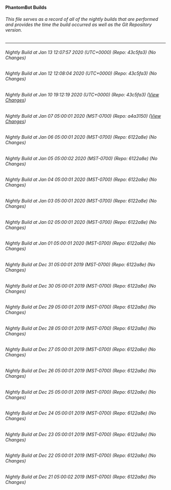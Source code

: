 **PhantomBot Builds**

###### This file serves as a record of all of the nightly builds that are performed and provides the time the build occurred as well as the Git Repository version.
-------------------------------------------------------------------------------------------------------------
###### Nightly Build at Jan 13 12:07:57 2020 (UTC+0000) (Repo: 43c5fa3) (No Changes)
###### Nightly Build at Jan 12 12:08:04 2020 (UTC+0000) (Repo: 43c5fa3) (No Changes)
###### Nightly Build at Jan 10 19:12:19 2020 (UTC+0000) (Repo: 43c5fa3) ([View Changes](https://github.com/PhantomBot/PhantomBot/compare/a4a3150...43c5fa3))
###### Nightly Build at Jan 07 05:00:01 2020 (MST-0700) (Repo: a4a3150) ([View Changes](https://github.com/PhantomBot/PhantomBot/compare/6122a8e...a4a3150))
###### Nightly Build at Jan 06 05:00:01 2020 (MST-0700) (Repo: 6122a8e) (No Changes)
###### Nightly Build at Jan 05 05:00:02 2020 (MST-0700) (Repo: 6122a8e) (No Changes)
###### Nightly Build at Jan 04 05:00:01 2020 (MST-0700) (Repo: 6122a8e) (No Changes)
###### Nightly Build at Jan 03 05:00:01 2020 (MST-0700) (Repo: 6122a8e) (No Changes)
###### Nightly Build at Jan 02 05:00:01 2020 (MST-0700) (Repo: 6122a8e) (No Changes)
###### Nightly Build at Jan 01 05:00:01 2020 (MST-0700) (Repo: 6122a8e) (No Changes)
###### Nightly Build at Dec 31 05:00:01 2019 (MST-0700) (Repo: 6122a8e) (No Changes)
###### Nightly Build at Dec 30 05:00:01 2019 (MST-0700) (Repo: 6122a8e) (No Changes)
###### Nightly Build at Dec 29 05:00:01 2019 (MST-0700) (Repo: 6122a8e) (No Changes)
###### Nightly Build at Dec 28 05:00:01 2019 (MST-0700) (Repo: 6122a8e) (No Changes)
###### Nightly Build at Dec 27 05:00:01 2019 (MST-0700) (Repo: 6122a8e) (No Changes)
###### Nightly Build at Dec 26 05:00:01 2019 (MST-0700) (Repo: 6122a8e) (No Changes)
###### Nightly Build at Dec 25 05:00:01 2019 (MST-0700) (Repo: 6122a8e) (No Changes)
###### Nightly Build at Dec 24 05:00:01 2019 (MST-0700) (Repo: 6122a8e) (No Changes)
###### Nightly Build at Dec 23 05:00:01 2019 (MST-0700) (Repo: 6122a8e) (No Changes)
###### Nightly Build at Dec 22 05:00:01 2019 (MST-0700) (Repo: 6122a8e) (No Changes)
###### Nightly Build at Dec 21 05:00:02 2019 (MST-0700) (Repo: 6122a8e) (No Changes)
